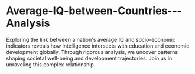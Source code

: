 # Average-IQ-between-Countries---Analysis
Exploring the link between a nation's average IQ and socio-economic indicators reveals how intelligence intersects with education and economic development globally. Through rigorous analysis, we uncover patterns shaping societal well-being and development trajectories. Join us in unraveling this complex relationship.
